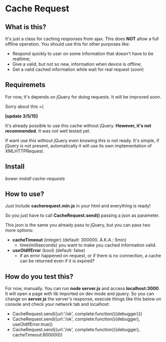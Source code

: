 # Cache Request

## What is this?
It's just a class for caching responses from ajax. This does **NOT** allow a full offline operation. You should use this for other purposes like:

- Respond quickly to user on some information that doesn't have to be realtime;
- Give a valid, but not so new, information when device is offline;
- Get a valid cached information while wait for real request (*soon*)


## Requiremets
For now, it's depends on jQuery for doing requests. It will be improved soon.

Sorry about this =(


**[update 3/5/15]**

It's already possible to use this cache without jQuery. **However, it's not recommended**. It was not well tested yet.

If want use this without jQuery even knowing this is not ready. It's simple, if jQuery is not present, automatically it will use its own implementation of XMLHTTPRequest.


## Install
*bower install cache-requests*


## How to use?
Just include **cacherequest.min.js** in your html and everything is ready!

So you just have to call **CacheRequest.send()** passing a json as parameter.

This json is the same you already pass to jQuery, but you can pass two more options:

- **cacheTimeout** (integer) (default: 300000. A.K.A.: 5min)
	- time(milliseconds) you want to make you cached information valid.
- **useOldIfError** (bool) (default: false)
	- if an error happened on request, or if there is no connection, a cache can be returned even if it is expired?


## How do you test this?
For now, manually. You can run **node server.js** and access **localhost:3000**.
It will open a page with lib imported on dev mode and jquery.
So you can change on **server.js** the server's response, execute things like this below on console and check your network tab and localhost:

- CacheRequest.send({url:'/ok', complete:function(){debugger}})
- CacheRequest.send({url:'/ok', complete:function(){debugger}, useOldIfError:true})
- CacheRequest.send({url:'/ok', complete:function(){debugger}, cacheTimeout:800000})
